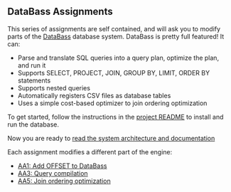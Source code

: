 ## DataBass Assignments

This series of assignments are self contained, and will ask you to modify parts of the [DataBass](https://www.github.com/w4111/databass-public) database system.  DataBass is pretty full featured!  It can:

* Parse and translate SQL queries into a query plan, optimize the plan, and run it
* Supports SELECT, PROJECT, JOIN, GROUP BY, LIMIT, ORDER BY statements
* Supports nested queries
* Automatically registers CSV files as database tables
* Uses a simple cost-based optimizer to join ordering optimization

To get started, follow the instructions in the [project README](https://github.com/w4111/databass-public/blob/master/README.md) to install and run the database.

Now you are ready to [read the system architecture and documentation](https://github.com/w4111/databass-public/blob/master/docs/design.md)

Each assignment modifies a different part of the engine:

* [AA1: Add OFFSET to DataBass](./offset.md)
* [AA3: Query compilation](./compile.md)
* [AA5: Join ordering optimization](./join.md)

